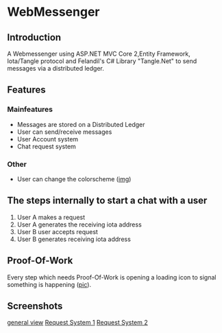 # WebMessenger

## Introduction

A Webmessenger using ASP.NET MVC Core 2,Entity Framework, Iota/Tangle protocol and Felandil's C# Library "Tangle.Net" to send messages via a distributed ledger.

## Features

### Mainfeatures  
- Messages are stored on a Distributed Ledger  
- User can send/receive messages  
- User Account system  
- Chat request system  

### Other  
- User can change the colorscheme ([img](https://puu.sh/zR8eH/60a1009d1e.png))  

## The steps internally to start a chat with a user

1. User A makes a request
2. User A generates the receiving iota address
3. User B user accepts request
4. User B generates receiving iota address


## Proof-Of-Work

Every step which needs Proof-Of-Work is opening a loading icon to signal something is happening ([pic](https://puu.sh/zR89r/d50efa9031.png)).


## Screenshots

[general view](https://puu.sh/zR88X/fc75fb3f29.png)
[Request System 1](https://puu.sh/zR8if/79072df0fb.png)
[Request System 2](https://puu.sh/zR8kh/59b88e0486.png)
